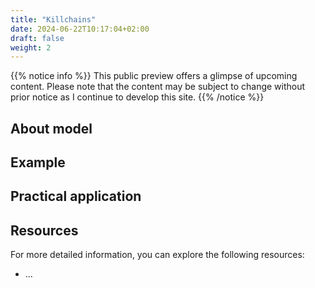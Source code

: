 ```yaml
---
title: "Killchains"
date: 2024-06-22T10:17:04+02:00
draft: false
weight: 2
---
```


{{% notice info %}}
This public preview offers a glimpse of upcoming content. Please note that the content may be subject to change without prior notice as I continue to develop this site.
{{% /notice %}}

## About model

## Example

## Practical application

## Resources

For more detailed information, you can explore the following resources:
- ...

